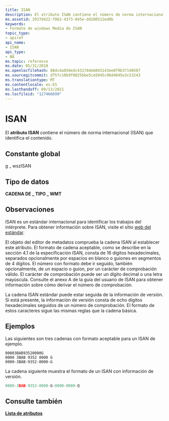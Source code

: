 ```yaml
---
title: ISAN
description: El atributo ISAN contiene el número de norma internacional (ISAN) que identifica el contenido.
ms.assetid: 2937d422-f062-4373-845e-dd200512ed0b
keywords:
- Formato de windows Media de ISAN
topic_type:
- apiref
api_name:
- ISAN
api_type:
- NA
ms.topic: reference
ms.date: 05/31/2018
ms.openlocfilehash: 88dc4a850edc43178deb043143ee8f9b37140507
ms.sourcegitcommit: d75fc10b9f0825bbe5ce5045c90d4045e3c53243
ms.translationtype: MT
ms.contentlocale: es-ES
ms.lasthandoff: 09/13/2021
ms.locfileid: "127466699"
---
```

# <a name="isan"></a>ISAN

El **atributo ISAN** contiene el número de norma internacional (ISAN) que identifica el contenido.

## <a name="global-constant"></a>Constante global

g \_ wszISAN

## <a name="data-type"></a>Tipo de datos

**CADENA DE \_ TIPO \_ WMT**

## <a name="remarks"></a>Observaciones

ISAN es un estándar internacional para identificar los trabajos del intérprete. Para obtener información sobre ISAN, visite el sitio [web del estándar](https://www.isan.org/).

El objeto del editor de metadatos comprueba la cadena ISAN al establecer este atributo. El formato de cadena aceptable, como se describe en la sección 4.1 de la especificación ISAN, consta de 16 dígitos hexadecimales, separados opcionalmente por espacios en blanco o guiones en segmentos de 4 dígitos. El número con formato debe ir seguido, también opcionalmente, de un espacio o guion, por un carácter de comprobación válido. El carácter de comprobación puede ser un dígito decimal o una letra mayúscula. Consulte el anexo A de la guía del usuario de ISAN para obtener información sobre cómo derivar el número de comprobación.

La cadena ISAN estándar puede estar seguida de la información de versión. Si está presente, la información de versión consta de ocho dígitos hexadecimales seguidos de un número de comprobación. El formato de estos caracteres sigue las mismas reglas que la cadena básica.

## <a name="examples"></a>Ejemplos

Las siguientes son tres cadenas con formato aceptable para un ISAN de ejemplo.


```
00003BAB93520000G
0000 3BAB 9352 0000 G
0000-3BAB-9352-0000-G
```



La cadena siguiente muestra el formato de un ISAN con información de versión.


```C++
0000-3BAB-9352-0000-G-0000-0000-Q
```



## <a name="see-also"></a>Consulte también

<dl> <dt>

[**Lista de atributos**](attribute-list.md)
</dt> </dl>

 

 




